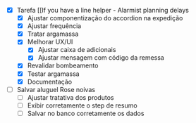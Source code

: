- [x] Tarefa [[If you have a line helper - Alarmist planning delays
	- [x] Ajustar componentização do accordion na expedição
	- [x] Ajustar frequência
	- [x] Tratar argamassa
	- [x] Melhorar UX/UI
		- [x] Ajustar caixa de adicionais
		- [x] Ajustar mensagem com código da remessa
	- [x] Revalidar bombeamento
	- [x] Testar argamassa
	- [x] Documentação
- [ ] Salvar aluguel Rose noivas
	- [ ] Ajustar tratativa dos produtos
	- [ ] Exibir corretamente o step de resumo
	- [ ] Salvar no banco corretamente os dados